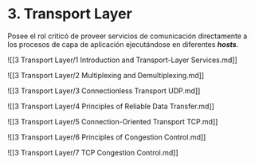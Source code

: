 # 3. Transport Layer

Posee el rol criticó de proveer servicios de comunicación directamente a los procesos de capa de aplicación ejecutándose en diferentes *****hosts*****.

![[3 Transport Layer/1 Introduction and Transport-Layer Services.md]]

![[3 Transport Layer/2 Multiplexing and Demultiplexing.md]]

![[3 Transport Layer/3 Connectionless Transport UDP.md]]

![[3 Transport Layer/4 Principles of Reliable Data Transfer.md]]

![[3 Transport Layer/5 Connection-Oriented Transport TCP.md]]

![[3 Transport Layer/6 Principles of Congestion Control.md]]

![[3 Transport Layer/7 TCP Congestion Control.md]]